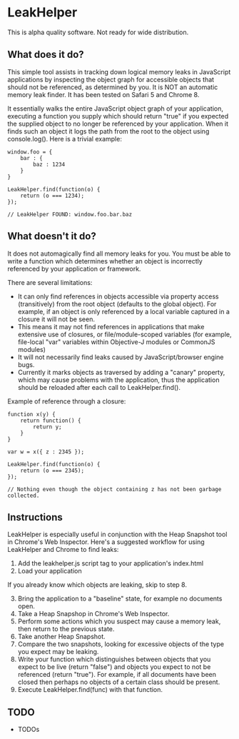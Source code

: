 LeakHelper
==========

This is alpha quality software. Not ready for wide distribution.

What does it do?
----------------

This simple tool assists in tracking down logical memory leaks in JavaScript applications by inspecting the object graph for accessible objects that should not be referenced, as determined by you. It is NOT an automatic memory leak finder. It has been tested on Safari 5 and Chrome 8.

It essentially walks the entire JavaScript object graph of your application, executing a function you supply which should return "true" if you expected the supplied object to no longer be referenced by your application. When it finds such an object it logs the path from the root to the object using console.log(). Here is a trivial example:

    window.foo = {
        bar : {
            baz : 1234
        }
    }
    
    LeakHelper.find(function(o) {
        return (o === 1234);
    });

    // LeakHelper FOUND: window.foo.bar.baz

What doesn't it do?
-------------------

It does not automagically find all memory leaks for you. You must be able to write a function which determines whether an object is incorrectly referenced by your application or framework.

There are several limitations:

* It can only find references in objects accessible via property access (transitively) from the root object (defaults to the global object). For example, if an object is only referenced by a local variable captured in a closure it will not be seen.
* This means it may not find references in applications that make extensive use of closures, or file/module-scoped variables (for example, file-local "var" variables within Objective-J modules or CommonJS modules)
* It will not necessarily find leaks caused by JavaScript/browser engine bugs.
* Currently it marks objects as traversed by adding a "canary" property, which may cause problems with the application, thus the application should be reloaded after each call to LeakHelper.find().

Example of reference through a closure:

    function x(y) {
        return function() {
            return y;
        }
    }

    var w = x({ z : 2345 });
    
    LeakHelper.find(function(o) {
        return (o === 2345);
    });
    
    // Nothing even though the object containing z has not been garbage collected.

Instructions
------------

LeakHelper is especially useful in conjunction with the Heap Snapshot tool in Chrome's Web Inspector. Here's a suggested workflow for using LeakHelper and Chrome to find leaks:


1. Add the leakhelper.js script tag to your application's index.html
2. Load your application

If you already know which objects are leaking, skip to step 8.

3. Bring the application to a "baseline" state, for example no documents open.
4. Take a Heap Snapshop in Chrome's Web Inspector.
5. Perform some actions which you suspect may cause a memory leak, then return to the previous state.
6. Take another Heap Snapshot.
7. Compare the two snapshots, looking for excessive objects of the type you expect may be leaking.
8. Write your function which distinguishes between objects that you expect to be live (return "false") and objects you expect to not be referenced (return "true"). For example, if all documents have been closed then perhaps no objects of a certain class should be present.
9. Execute LeakHelper.find(func) with that function.

TODO
----

* TODOs
